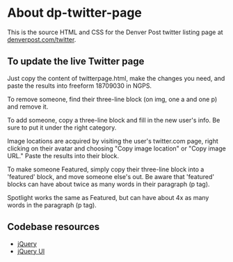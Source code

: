 About dp-twitter-page
===============

This is the source HTML and CSS for the Denver Post twitter listing page at [denverpost.com/twitter](http://www.denverpost.com/twitter).

To update the live Twitter page
-----

Just copy the content of twitterpage.html, make the changes you need, and paste the results into freeform 18709030 in NGPS.

To remove someone, find their three-line block (on img, one a and one p) and remove it.

To add someone, copy a three-line block and fill in the new user's info. Be sure to put it under the right category.

Image locations are acquired by visiting the user's twitter.com page, right clicking on their avatar and choosing "Copy image location" or "Copy image URL." Paste the results into their block.

To make someone Featured, simply copy their three-line block into a 'featured' block, and move someone else's out. Be aware that 'featured' blocks can have about twice as many words in their paragraph (p tag).

Spotlight works the same as Featured, but can have about 4x as many words in the paragraph (p tag).

Codebase resources
-----
* [jQuery](http://jquery.com/)
* [jQuery UI](http://jqueryui.com/)